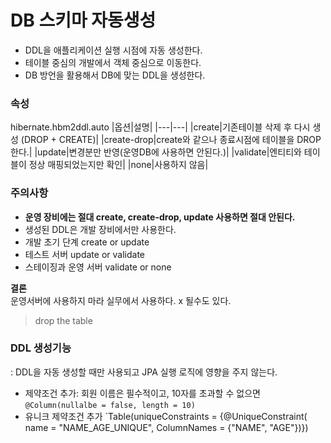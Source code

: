 # DB 스키마 자동생성
- DDL을 애플리케이션 실행 시점에 자동 생성한다.
- 테이블 중심의 개발에서 객체 중심으로 이동한다.
- DB 방언을 활용해서 DB에 맞는 DDL을 생성한다.

### 속성
hibernate.hbm2ddl.auto
|옵션|설명|
|---|---|
|create|기존테이블 삭제 후 다시 생성 (DROP + CREATE)|
|create-drop|create와 같으나 종료시점에 테이블을 DROP한다.|
|update|변경분만 반영(운영DB에 사용하면 안된다.)|
|validate|엔티티와 테이블이 정상 매핑되었는지만 확인|
|none|사용하지 않음|

### 주의사항
- **운영 장비에는 절대 create, create-drop, update 사용하면 절대 안된다.**
- 생성된 DDL은 개발 장비에서만 사용한다.
- 개발 초기 단계 create or update
- 테스트 서버 update or validate
- 스테이징과 운영 서버 validate or none

**결론**  
운영서버에 사용하지 마라 실무에서 사용하다. x 될수도 있다.
> drop the table

### DDL 생성기능
: DDL을 자동 생성할 때만 사용되고 JPA 실행 로직에 영향을 주지 않는다.
- 제약조건 추가: 회원 이름은 필수적이고, 10자를 초과할 수 없으면  
    `@Column(nullalbe = false, length = 10)`
- 유니크 제약조건 추가
    `Table(uniqueConstraints = {@UniqueConstraint( name = "NAME_AGE_UNIQUE", ColumnNames = {"NAME", "AGE"})})
